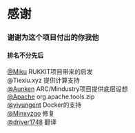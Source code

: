 # 感谢
### **谢谢为这个项目付出的你我他**
#### **排名不分先后**

[@Miku](https://github.com/wtbdev) RUKKIT项目带来的启发  
@Tiexiu.xyz 提供计算支持  
[@Aunken](https://github.com/Anuken) ARC/Mindustry项目提供底层设想  
[@Apache](https://github.com/apache) org.apache.tools.zip  
[@yiyungent](https://github.com/yiyungent) Docker的支持  
[@Minxyzgo](https://github.com/Minxyzgo) 修复   
[@driver1748](https://github.com/driver1748) 翻译  
